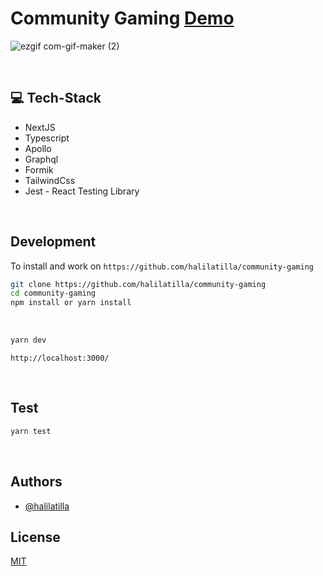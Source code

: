 # Community Gaming [Demo](https://community-gaming-halil-atill.vercel.app/)

![ezgif com-gif-maker (2)](https://user-images.githubusercontent.com/27916419/159185073-952881af-2e85-4a76-a272-1577aab2e954.gif)

<br>

## 💻 Tech-Stack

- NextJS
- Typescript
- Apollo
- Graphql
- Formik
- TailwindCss
- Jest - React Testing Library

<br>

## Development

To install and work on `https://github.com/halilatilla/community-gaming`

```bash
git clone https://github.com/halilatilla/community-gaming
cd community-gaming
npm install or yarn install
```

<br>

```bash
yarn dev
```

`http://localhost:3000/`

<br>

## Test

```bash
yarn test
```

<br>

## Authors

- [@halilatilla](https://www.github.com/halilatilla)

## License

[MIT](https://choosealicense.com/licenses/mit/)
